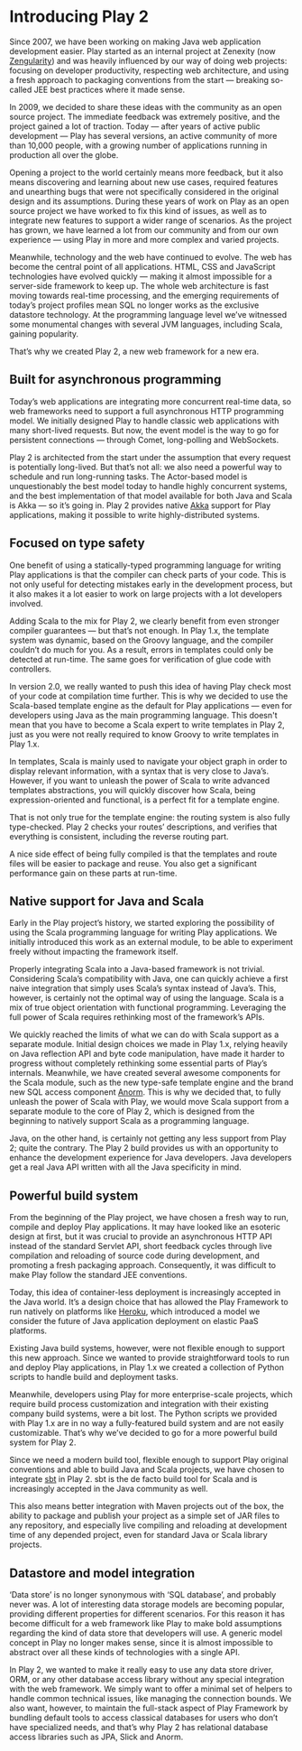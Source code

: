 <!--- Copyright (C) 2009-2019 Lightbend Inc. <https://www.lightbend.com> -->
# Introducing Play 2

Since 2007, we have been working on making Java web application development easier. Play started as an internal project at Zenexity (now [Zengularity](https://zengularity.com/en)) and was heavily influenced by our way of doing web projects: focusing on developer productivity, respecting web architecture, and using a fresh approach to packaging conventions from the start — breaking so-called JEE best practices where it made sense.

In 2009, we decided to share these ideas with the community as an open source project. The immediate feedback was extremely positive, and the project gained a lot of traction. Today — after years of active public development — Play has several versions, an active community of more than 10,000 people, with a growing number of applications running in production all over the globe.

Opening a project to the world certainly means more feedback, but it also means discovering and learning about new use cases, required features and unearthing bugs that were not specifically considered in the original design and its assumptions. During these years of work on Play as an open source project we have worked to fix this kind of issues, as well as to integrate new features to support a wider range of scenarios. As the project has grown, we have learned a lot from our community and from our own experience — using Play in more and more complex and varied projects.

Meanwhile, technology and the web have continued to evolve. The web has become the central point of all applications. HTML, CSS and JavaScript technologies have evolved quickly — making it almost impossible for a server-side framework to keep up. The whole web architecture is fast moving towards real-time processing, and the emerging requirements of today’s project profiles mean SQL no longer works as the exclusive datastore technology. At the programming language level we’ve witnessed some monumental changes with several JVM languages, including Scala, gaining popularity.

That’s why we created Play 2, a new web framework for a new era.

## Built for asynchronous programming

Today’s web applications are integrating more concurrent real-time data, so web frameworks need to support a full asynchronous HTTP programming model. We initially designed Play to handle classic web applications with many short-lived requests. But now, the event model is the way to go for persistent connections — through Comet, long-polling and WebSockets.

Play 2 is architected from the start under the assumption that every request is potentially long-lived. But that’s not all: we also need a powerful way to schedule and run long-running tasks. The Actor-based model is unquestionably the best model today to handle highly concurrent systems, and the best implementation of that model available for both Java and Scala is Akka — so it’s going in. Play 2 provides native [Akka](https://akka.io/) support for Play applications, making it possible to write highly-distributed systems.

## Focused on type safety

One benefit of using a statically-typed programming language for writing Play applications is that the compiler can check parts of your code. This is not only useful for detecting mistakes early in the development process, but it also makes it a lot easier to work on large projects with a lot developers involved.

Adding Scala to the mix for Play 2, we clearly benefit from even stronger compiler guarantees — but that’s not enough. In Play 1.x, the template system was dynamic, based on the Groovy language, and the compiler couldn’t do much for you. As a result, errors in templates could only be detected at run-time. The same goes for verification of glue code with controllers.

In version 2.0, we really wanted to push this idea of having Play check most of your code at compilation time further. This is why we decided to use the Scala-based template engine as the default for Play applications — even for developers using Java as the main programming language. This doesn't mean that you have to become a Scala expert to write templates in Play 2, just as you were not really required to know Groovy to write templates in Play 1.x.

In templates, Scala is mainly used to navigate your object graph in order to display relevant information, with a syntax that is very close to Java’s. However, if you want to unleash the power of Scala to write advanced templates abstractions, you will quickly discover how Scala, being expression-oriented and functional, is a perfect fit for a template engine.

That is not only true for the template engine: the routing system is also fully type-checked. Play 2 checks your routes’ descriptions, and verifies that everything is consistent, including the reverse routing part.

A nice side effect of being fully compiled is that the templates and route files will be easier to package and reuse. You also get a significant performance gain on these parts at run-time.

## Native support for Java and Scala

Early in the Play project’s history, we started exploring the possibility of using the Scala programming language for writing Play applications. We initially introduced this work as an external module, to be able to experiment freely without impacting the framework itself.

Properly integrating Scala into a Java-based framework is not trivial. Considering Scala’s compatibility with Java, one can quickly achieve a first naive integration that simply uses Scala’s syntax instead of Java’s. This, however, is certainly not the optimal way of using the language. Scala is a mix of true object orientation with functional programming. Leveraging the full power of Scala requires rethinking most of the framework’s APIs.

We quickly reached the limits of what we can do with Scala support as a separate module. Initial design choices we made in Play 1.x, relying heavily on Java reflection API and byte code manipulation, have made it harder to progress without completely rethinking some essential parts of Play’s internals. Meanwhile, we have created several awesome components for the Scala module, such as the new type-safe template engine and the brand new SQL access component [Anorm](https://github.com/playframework/anorm). This is why we decided that, to fully unleash the power of Scala with Play, we would move Scala support from a separate module to the core of Play 2, which is designed from the beginning to natively support Scala as a programming language.

Java, on the other hand, is certainly not getting any less support from Play 2; quite the contrary. The Play 2 build provides us with an opportunity to enhance the development experience for Java developers. Java developers get a real Java API written with all the Java specificity in mind.

## Powerful build system

From the beginning of the Play project, we have chosen a fresh way to run, compile and deploy Play applications. It may have looked like an esoteric design at first, but it was crucial to provide an asynchronous HTTP API instead of the standard Servlet API, short feedback cycles through live compilation and reloading of source code during development, and promoting a fresh packaging approach. Consequently, it was difficult to make Play follow the standard JEE conventions.

Today, this idea of container-less deployment is increasingly accepted in the Java world. It’s a design choice that has allowed the Play Framework to run natively on platforms like [Heroku](https://www.heroku.com/), which introduced a model we consider the future of Java application deployment on elastic PaaS platforms.

Existing Java build systems, however, were not flexible enough to support this new approach. Since we wanted to provide straightforward tools to run and deploy Play applications, in Play 1.x we created a collection of Python scripts to handle build and deployment tasks.

Meanwhile, developers using Play for more enterprise-scale projects, which require build process customization and integration with their existing company build systems, were a bit lost. The Python scripts we provided with Play 1.x are in no way a fully-featured build system and are not easily customizable. That’s why we’ve decided to go for a more powerful build system for Play 2.

Since we need a modern build tool, flexible enough to support Play original conventions and able to build Java and Scala projects, we have chosen to integrate [sbt](https://www.scala-sbt.org/) in Play 2. sbt is the de facto build tool for Scala and is increasingly accepted in the Java community as well.

This also means better integration with Maven projects out of the box, the ability to package and publish your project as a simple set of JAR files to any repository, and especially live compiling and reloading at development time of any depended project, even for standard Java or Scala library projects.

## Datastore and model integration

‘Data store’ is no longer synonymous with ‘SQL database’, and probably never was. A lot of interesting data storage models are becoming popular, providing different properties for different scenarios. For this reason it has become difficult for a web framework like Play to make bold assumptions regarding the kind of data store that developers will use. A generic model concept in Play no longer makes sense, since it is almost impossible to abstract over all these kinds of technologies with a single API.

In Play 2, we wanted to make it really easy to use any data store driver, ORM, or any other database access library without any special integration with the web framework. We simply want to offer a minimal set of helpers to handle common technical issues, like managing the connection bounds. We also want, however, to maintain the full-stack aspect of Play Framework by bundling default tools to access classical databases for users who don’t have specialized needs, and that’s why Play 2 has relational database access libraries such as JPA, Slick and Anorm.

